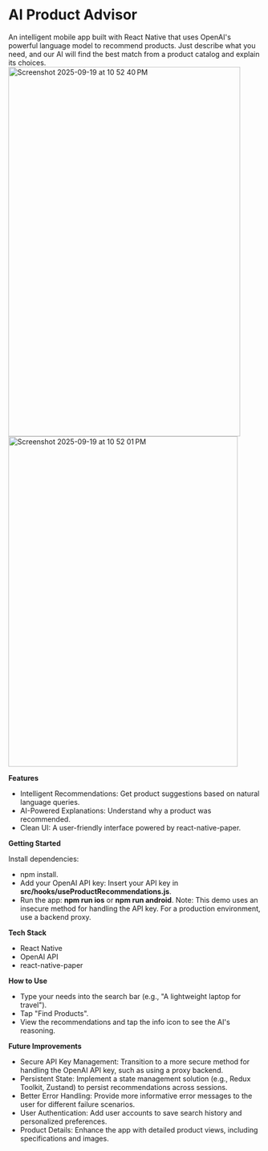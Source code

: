 # AI Product Advisor

An intelligent mobile app built with React Native that uses OpenAI's powerful language model to recommend products. Just describe what you need, and our AI will find the best match from a product catalog and explain its choices.
<img width="462" height="736" alt="Screenshot 2025-09-19 at 10 52 40 PM" src="https://github.com/user-attachments/assets/dec95962-660b-4773-bdd0-9a1d284fe0d1" />
<img width="457" height="658" alt="Screenshot 2025-09-19 at 10 52 01 PM" src="https://github.com/user-attachments/assets/ec35c00a-ea80-491b-9e5b-58b9adcb5bd2" />


**Features**

  * Intelligent Recommendations: Get product suggestions based on natural language queries.
  * AI-Powered Explanations: Understand why a product was recommended.
  * Clean UI: A user-friendly interface powered by react-native-paper.

**Getting Started**

Install dependencies: 
  * npm install.
  * Add your OpenAI API key: Insert your API key in **src/hooks/useProductRecommendations.js**.
  * Run the app: **npm run ios** or **npm run android**.
Note: This demo uses an insecure method for handling the API key. For a production environment, use a backend proxy.

**Tech Stack**

  * React Native
  * OpenAI API
  * react-native-paper

**How to Use**

  * Type your needs into the search bar (e.g., "A lightweight laptop for travel").
  * Tap "Find Products".
  * View the recommendations and tap the info icon to see the AI's reasoning.

**Future Improvements**
  * Secure API Key Management: Transition to a more secure method for handling the OpenAI API key, such as using a proxy backend.
  * Persistent State: Implement a state management solution (e.g., Redux Toolkit, Zustand) to persist recommendations across sessions.
  * Better Error Handling: Provide more informative error messages to the user for different failure scenarios.
  * User Authentication: Add user accounts to save search history and personalized preferences.
  * Product Details: Enhance the app with detailed product views, including specifications and images.
